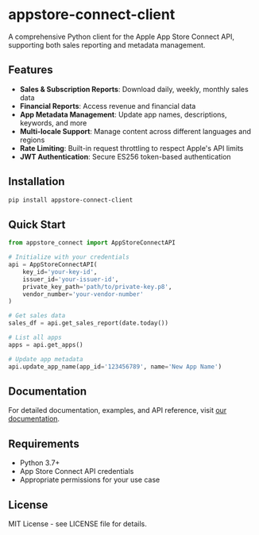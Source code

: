 # appstore-connect-client

A comprehensive Python client for the Apple App Store Connect API, supporting both sales reporting and metadata management.

## Features

- **Sales & Subscription Reports**: Download daily, weekly, monthly sales data
- **Financial Reports**: Access revenue and financial data
- **App Metadata Management**: Update app names, descriptions, keywords, and more
- **Multi-locale Support**: Manage content across different languages and regions
- **Rate Limiting**: Built-in request throttling to respect Apple's API limits
- **JWT Authentication**: Secure ES256 token-based authentication

## Installation

```bash
pip install appstore-connect-client
```

## Quick Start

```python
from appstore_connect import AppStoreConnectAPI

# Initialize with your credentials
api = AppStoreConnectAPI(
    key_id='your-key-id',
    issuer_id='your-issuer-id',
    private_key_path='path/to/private-key.p8',
    vendor_number='your-vendor-number'
)

# Get sales data
sales_df = api.get_sales_report(date.today())

# List all apps
apps = api.get_apps()

# Update app metadata
api.update_app_name(app_id='123456789', name='New App Name')
```

## Documentation

For detailed documentation, examples, and API reference, visit [our documentation](https://appstore-connect-client.readthedocs.io/).

## Requirements

- Python 3.7+
- App Store Connect API credentials
- Appropriate permissions for your use case

## License

MIT License - see LICENSE file for details.
